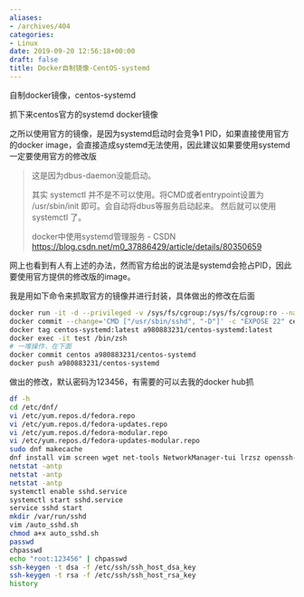 ```yaml
---
aliases:
- /archives/404
categories:
- Linux
date: 2019-09-20 12:56:18+00:00
draft: false
title: Docker自制镜像-CentOS-systemd
---
```


自制docker镜像，centos-systemd

抓下来centos官方的systemd docker镜像

之所以使用官方的镜像，是因为systemd启动时会竞争1 PID，如果直接使用官方的docker image，会直接造成systemd无法使用，因此建议如果要使用systemd一定要使用官方的修改版


> 这是因为dbus-daemon没能启动。
> 
> 其实 systemctl 并不是不可以使用。将CMD或者entrypoint设置为 /usr/sbin/init 即可。会自动将dbus等服务启动起来。 然后就可以使用 systemctl 了。
> 
> docker中使用systemd管理服务  - CSDN https://blog.csdn.net/m0_37886429/article/details/80350659

网上也看到有人有上述的办法，然而官方给出的说法是systemd会抢占PID，因此要使用官方提供的修改版的image。

我是用如下命令来抓取官方的镜像并进行封装，具体做出的修改在后面


```bash
docker run -it -d --privileged -v /sys/fs/cgroup:/sys/fs/cgroup:ro --name centos centos/systemd:latest 
docker commit --change='CMD ["/usr/sbin/sshd", "-D"]' -c "EXPOSE 22" centos centos-systemd:[忘了这里用不用加latest了]
docker tag centos-systemd:latest a980883231/centos-systemd:latest
docker exec -it test /bin/zsh
# 一堆操作，在下面
docker commit centos a980883231/centos-systemd
docker push a980883231/centos-systemd
```


做出的修改，默认密码为123456，有需要的可以去我的docker hub抓


```bash
df -h
cd /etc/dnf/
vi /etc/yum.repos.d/fedora.repo
vi /etc/yum.repos.d/fedora-updates.repo
vi /etc/yum.repos.d/fedora-modular.repo
vi /etc/yum.repos.d/fedora-updates-modular.repo
sudo dnf makecache
dnf install vim screen wget net-tools NetworkManager-tui lrzsz openssh-server
netstat -antp
netstat -antp
netstat -antp
systemctl enable sshd.service
systemctl start sshd.service
service sshd start
mkdir /var/run/sshd
vim /auto_sshd.sh
chmod a+x auto_sshd.sh 
passwd
chpasswd 
echo "root:123456" | chpasswd 
ssh-keygen -t dsa -f /etc/ssh/ssh_host_dsa_key
ssh-keygen -t rsa -f /etc/ssh/ssh_host_rsa_key
history 
```
